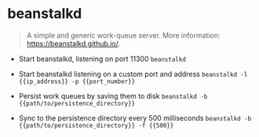 # beanstalkd
> A simple and generic work-queue server.
> More information: <https://beanstalkd.github.io/>.

- Start beanstalkd, listening on port 11300
`beanstalkd`

- Start beanstalkd listening on a custom port and address
`beanstalkd -l {{ip_address}} -p {{port_number}}`

- Persist work queues by saving them to disk
`beanstalkd -b {{path/to/persistence_directory}}`

- Sync to the persistence directory every 500 milliseconds
`beanstalkd -b {{path/to/persistence_directory}} -f {{500}}`

